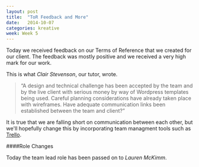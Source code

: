 ```yaml
---
layout: post
title:  "ToR Feedback and More"
date:   2014-10-07
categories: kreative
week: Week 5
---
```


Today we received feedback on our Terms of Reference that we created for our client. The feedback was mostly positive and we received a very high mark for our work.

This is what _Clair Stevenson_, our tutor, wrote.

>“A design and technical challenge has been accepted by the team and by the live client with serious money by way of Wordpress templates being used. Careful planning considerations have already taken place with wireframes. Have adequate communication links been established between the team and client?”

It is true that we are falling short on communication between each other, but we'll hopefully change this by incorporating team managment tools such as [Trello](https://trello.com/).

####Role Changes

Today the team lead role has been passed on to _Lauren McKimm_.